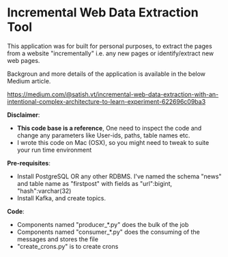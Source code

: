 # Incremental Web Data Extraction Tool

This application was for built for personal purposes, to extract the pages from a website "incrementally" i.e. any new pages or identify/extract new web pages.

Backgroun and more details of the application is available in the below Medium article.

https://medium.com/@satish.vt/incremental-web-data-extraction-with-an-intentional-complex-architecture-to-learn-experiment-622696c09ba3


**Disclaimer**: 
- **This code base is a reference**, One need to inspect the code and change any parameters like User-ids, paths, table names etc. 
- I wrote this code on Mac (OSX), so you might need to tweak to suite your run time environment

**Pre-requisites**:
- Install PostgreSQL OR any other RDBMS. I've named the schema "news" and table name as "firstpost" with fields as "url":bigint, "hash":varchar(32)
- Install Kafka, and create topics. 

**Code**:
- Components named "producer_\*.py" does the bulk of the job
- Components named "consumer_\*.py" does the consuming of the messages and stores the file
- "create_crons.py" is to create crons
